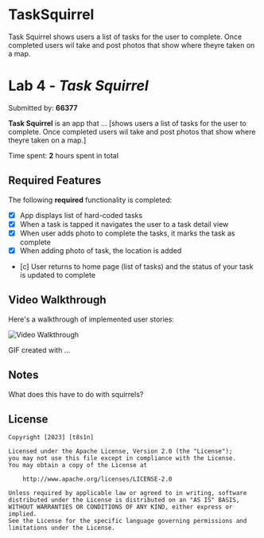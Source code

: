 # TaskSquirrel
 Task Squirrel shows users a list of tasks for the user to complete. Once completed users wil take and post photos that show where theyre taken on a map.

# Lab 4 - *Task Squirrel*

Submitted by: **66377**

**Task Squirrel** is an app that ... [shows users a list of tasks for the user to complete. Once completed users wil take and post photos that show where theyre taken on a map.] 

Time spent: **2** hours spent in total

## Required Features

The following **required** functionality is completed:

- [x] App displays list of hard-coded tasks
- [x] When a task is tapped it navigates the user to a task detail view
- [x] When user adds photo to complete the tasks, it marks the task as complete
- [x] When adding photo of task, the location is added
- [c] User returns to home page (list of tasks) and the status of your task is updated to complete

## Video Walkthrough

Here's a walkthrough of implemented user stories:

<img src='http://g.recordit.co/YW89ESa3fA.gif' title='Video Walkthrough' width='' alt='Video Walkthrough' />

GIF created with ...  
<!-- Recommended tools:
[RecordIt](https://recordit.co/) for macOS -->

## Notes

What does this have to do with squirrels?

## License

    Copyright [2023] [t8s1n]

    Licensed under the Apache License, Version 2.0 (the "License");
    you may not use this file except in compliance with the License.
    You may obtain a copy of the License at

        http://www.apache.org/licenses/LICENSE-2.0

    Unless required by applicable law or agreed to in writing, software
    distributed under the License is distributed on an "AS IS" BASIS,
    WITHOUT WARRANTIES OR CONDITIONS OF ANY KIND, either express or implied.
    See the License for the specific language governing permissions and
    limitations under the License.
